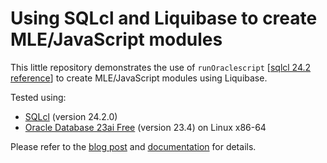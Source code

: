 # Using SQLcl and Liquibase to create MLE/JavaScript modules

This little repository demonstrates the use of `runOraclescript` [[sqlcl 24.2 reference](https://docs.oracle.com/en/database/oracle/sql-developer-command-line/24.2/sqcug/changesets-liquibase.html)] to create MLE/JavaScript modules using Liquibase.

Tested using:

- [SQLcl](https://www.oracle.com/database/sqldeveloper/technologies/sqlcl/) (version 24.2.0)
- [Oracle Database 23ai Free](https://www.oracle.com/database/free/) (version 23.4) on Linux x86-64

Please refer to the [blog post](https://martincarstenbach.com/2024/08/15/create-mle-javascript-modules-using-liquibase/) and [documentation](https://docs.oracle.com/en/database/oracle/sql-developer-command-line/24.2/sqcug/using-liquibase.html) for details.